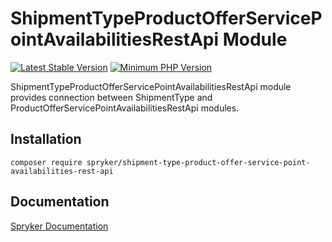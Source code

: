 # ShipmentTypeProductOfferServicePointAvailabilitiesRestApi Module
[![Latest Stable Version](https://poser.pugx.org/spryker/shipment-type-product-offer-service-point-availabilities-rest-api/v/stable.svg)](https://packagist.org/packages/spryker/shipment-type-product-offer-service-point-availabilities-rest-api)
[![Minimum PHP Version](https://img.shields.io/badge/php-%3E%3D%208.1-8892BF.svg)](https://php.net/)

ShipmentTypeProductOfferServicePointAvailabilitiesRestApi module provides connection between ShipmentType and ProductOfferServicePointAvailabilitiesRestApi modules.


## Installation

```
composer require spryker/shipment-type-product-offer-service-point-availabilities-rest-api
```

## Documentation

[Spryker Documentation](https://docs.spryker.com)
